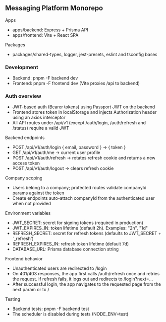 ## Messaging Platform Monorepo

Apps
- apps/backend: Express + Prisma API
- apps/frontend: Vite + React SPA

Packages
- packages/shared-types, logger, jest-presets, eslint and tsconfig bases

### Development
- Backend: pnpm -F backend dev
- Frontend: pnpm -F frontend dev (Vite proxies /api to backend)

### Auth overview
- JWT-based auth (Bearer tokens) using Passport JWT on the backend
- Frontend stores token in localStorage and injects Authorization header using an axios interceptor
- All API routes under /api/v1 (except /auth/login, /auth/refresh and /status) require a valid JWT

Backend endpoints
- POST /api/v1/auth/login { email, password } -> { token }
- GET /api/v1/auth/me -> current user profile
- POST /api/v1/auth/refresh -> rotates refresh cookie and returns a new access token
- POST /api/v1/auth/logout -> clears refresh cookie

Company scoping
- Users belong to a company; protected routes validate companyId params against the token
- Create endpoints auto-attach companyId from the authenticated user when not provided

Environment variables
- JWT_SECRET: secret for signing tokens (required in production)
- JWT_EXPIRES_IN: token lifetime (default 2h). Examples: "2h", "1d"
- REFRESH_SECRET: secret for refresh tokens (defaults to JWT_SECRET + '_refresh')
- REFRESH_EXPIRES_IN: refresh token lifetime (default 7d)
- DATABASE_URL: Prisma database connection string

Frontend behavior
- Unauthenticated users are redirected to /login
- On 401/403 responses, the app first calls /auth/refresh once and retries the request. If refresh fails, it logs out and redirects to /login?next=...
- After successful login, the app navigates to the requested page from the next param or to /

Testing
- Backend tests: pnpm -F backend test
- The scheduler is disabled during tests (NODE_ENV=test)
